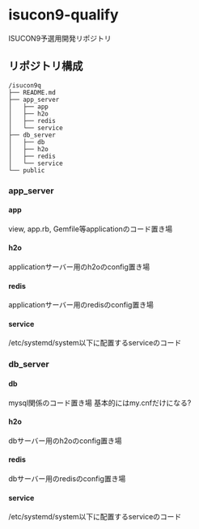 # isucon9-qualify
ISUCON9予選用開発リポジトリ

## リポジトリ構成
```
/isucon9q
├── README.md
├── app_server
│   ├── app
│   ├── h2o
│   ├── redis
│   └── service
├── db_server
│   ├── db
│   ├── h2o
│   ├── redis
│   └── service
└── public
```

### app_server
#### app
view, app.rb, Gemfile等applicationのコード置き場

#### h2o
applicationサーバー用のh2oのconfig置き場

#### redis
applicationサーバー用のredisのconfig置き場

#### service
/etc/systemd/system以下に配置するserviceのコード

### db_server
#### db
mysql関係のコード置き場
基本的にはmy.cnfだけになる?

#### h2o
dbサーバー用のh2oのconfig置き場

#### redis
dbサーバー用のredisのconfig置き場

#### service
/etc/systemd/system以下に配置するserviceのコード
